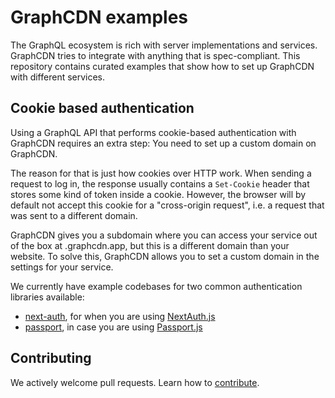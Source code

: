# GraphCDN examples

The GraphQL ecosystem is rich with server implementations and services.
GraphCDN tries to integrate with anything that is spec-compliant. This
repository contains curated examples that show how to set up GraphCDN
with different services.

## Cookie based authentication

Using a GraphQL API that performs cookie-based authentication with GraphCDN requires an extra step: You need to set up a custom domain on GraphCDN.

The reason for that is just how cookies over HTTP work. When sending a request to log in, the response usually contains a `Set-Cookie` header that stores some kind of token inside a cookie. However, the browser will by default not accept this cookie for a "cross-origin request", i.e. a request that was sent to a different domain.

GraphCDN gives you a subdomain where you can access your service out of the box at <service-name>.graphcdn.app, but this is a different domain than your website. To solve this, GraphCDN allows you to set a custom domain in the settings for your service. 

We currently have example codebases for two common authentication libraries available:
  * [next-auth](./next-auth), for when you are using [NextAuth.js](https://next-auth.js.org/)
  * [passport](./passport-auth), in case you are using [Passport.js](http://www.passportjs.org/)
  
## Contributing

We actively welcome pull requests. Learn how to [contribute](./.github/CONTRIBUTING.md).
